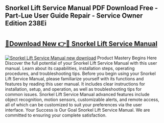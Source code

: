 ## Snorkel Lift Service Manual PDF Download Free - Part-Lue User Guide Repair - Service Owner Edition 238Ei

# <h2><a href="http://bc30077.oget.top/?id=Snorkel+Lift+Service+Manual">🔗Download New 👉🔴 Snorkel Lift Service Manual</a></h2>

[![Snorkel Lift Service Manual new download](https://i.imgur.com/5g1atiW.png)](http://bc30077.oget.top/?id=Snorkel+Lift+Service+Manual)
Product Mastery Begins Here Discover the full potential of your Snorkel Lift Service Manual with this user manual. Learn about its capabilities, installation steps, operating procedures, and troubleshooting tips. Before you begin using your Snorkel Lift Service Manual, please familiarize yourself with its functions and features by reading this user manual. It includes clear instructions for installation, setup, and operation, as well as troubleshooting tips for common issues. Snorkel Lift Service Manual advanced features include object recognition, motion sensors, customizable alerts, and remote access, all of which can be customized to suit your preferences via the user interface. Your Success is Our Goal Snorkel Lift Service Manual. We are committed to ensuring your complete satisfaction.

